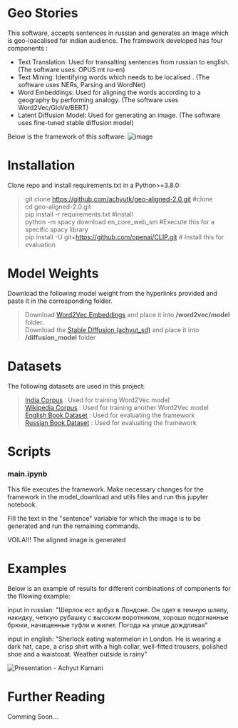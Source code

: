 # Geo Stories

This software, accepts sentences in russian and generates an image which is geo-loacalised for indian audience. The framework developed has four components :
- Text Translation: Used for transalting sentences from russian to english. (The software uses:  OPUS mt ru-en)
- Text Mining: Identifying words which needs to be localised . (The software uses NERs, Parsing and WordNet)
- Word Embeddings: Used for aligning the words according to a geography by performing analogy. (The software uses Word2Vec/GloVe/BERT)
- Latent Diffusion Model: Used for generating an image. (The software uses fine-tuned stable diffusion model)
  
Below is the framework of this software:
![image](https://github.com/achyutk/geo-aligned-2.0/assets/73283117/f7ffccbf-7158-434d-8776-9fb9a13baa11)


# Installation
Clone repo and install requirements.txt in a Python>=3.8.0:

> git clone https://github.com/achyutk/geo-aligned-2.0.git     #clone <br>
> cd geo-aligned-2.0.git <br>
> pip install -r requirements.txt    #install <br>
> python -m spacy download en_core_web_sm    #Execute this for a specific spacy library <br>
> pip install -U git+https://github.com/openai/CLIP.git # Install this for evaluation 
 

# Model Weights 
Download the following model weight from the hyperlinks provided and paste it in the corresponding folder.

> Download [Word2Vec Embeddings](https://drive.google.com/drive/folders/1SGZEzirrWfHePQaDPVPhT-BzDWUWIkG8?usp=sharing) and place it into **/word2vec/model** folder. <br>
> Download the [Stable DIffusion (achyut\_sd)](https://drive.google.com/file/d/1eIkXxSf-3OodUtOONFM7F26wW4eBL9Mk/view?usp=sharing) and place it into **/diffusion_model** folder


# Datasets
The following datasets are used in this project:

> [India Corpus](https://drive.google.com/file/d/1_6bY8dqeg3I1-Rqtwrb1lhAX7Y6vGpF3/view?usp=sharing) : Used for training Word2Vec model <br>
> [Wikipedia Corpus](https://drive.google.com/file/d/1R4HeWvSDaxjFf2cysrxlwMT4_Msy79Dr/view?usp=sharing) : Used for training another Word2Vec model <br>
> [English Book Dataset](https://drive.google.com/drive/folders/1ZKY7XTQ6cQo1k8Lt24OQt0CGZ589Zekk?usp=sharing) : Used for evaluating the framework <br>
> [Russian Book Dataset](https://drive.google.com/drive/folders/1qVMe5ItBX6zgRyFy916eZEavVzgRUPuZ?usp=sharing) : Used for evaluating the framework


# Scripts

### main.ipynb

This file executes the framework. Make necessary changes for the framework in the model_download and utils files and run this jupyter notebook. 

Fill the text in the "sentence" variable for which the image is to be generated and run the remaining commands.

VOILA!!! The aligned image is generated

# Examples
Below is an example of results for different combinations of components for the fllowing example:

input in russian:  "Шерлок ест арбуз в Лондоне. Он одет в темную шляпу, накидку, четкую рубашку с высоким воротником, хорошо подогнанные брюки, начищенные туфли и жилет. Погода на улице дождливая" <br> 

input in english: "Sherlock eating watermelon in London. He is wearing a dark hat, cape, a crisp shirt with a high collar, well-fitted trousers, polished shoe and a waistcoat. Weather outside is rainy"<br>

![Presentation - Achyut Karnani](https://github.com/achyutk/geo-aligned-2.0/assets/73283117/80077773-b025-4988-bd0e-0d52277628be)



# Further Reading 

Comming Soon...

